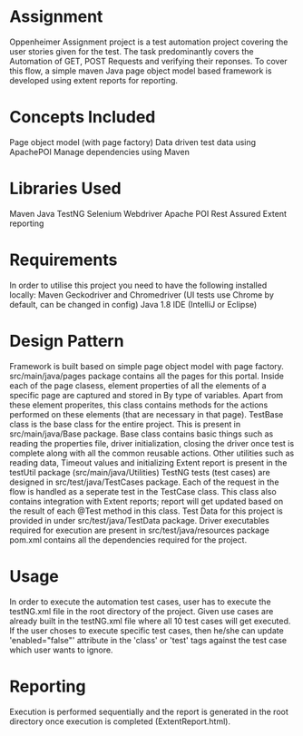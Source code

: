 # Assignment
Oppenheimer Assignment project is a test automation project covering the user stories given for the test. 
The task predominantly covers the Automation of GET, POST Requests and verifying their reponses. 
To cover this flow, a simple maven Java page object model based framework is developed using extent reports for reporting.

# Concepts Included
Page object model (with page factory)
Data driven test data using ApachePOI
Manage dependencies using Maven

# Libraries Used
Maven
Java
TestNG
Selenium Webdriver
Apache POI
Rest Assured
Extent reporting

# Requirements
In order to utilise this project you need to have the following installed locally:
Maven
Geckodriver and Chromedriver (UI tests use Chrome by default, can be changed in config)
Java 1.8
IDE (IntelliJ or Eclipse)

# Design Pattern
Framework is built based on simple page object model with page factory. src/main/java/pages package contains all the pages for this portal.
Inside each of the page clasess, element properties of all the elements of a specific page are captured and stored in By type of variables. Apart from these element properites, this class contains methods for the actions performed on these elements (that are necessary in that page).
TestBase class is the base class for the entire project. This is present in src/main/java/Base package. Base class contains basic things such as reading the properties file, driver initialization, closing the driver once test is complete along with all the common reusable actions.
Other utilities such as reading data, Timeout values and initializing Extent report is present in the testUtil package (src/main/java/Utilities)
TestNG tests (test cases) are designed in src/test/java/TestCases package. Each of the request in the flow is handled as a seperate test in the TestCase class. This class also contains integration with Extent reports; report will get updated based on the result of each @Test method in this class.
Test Data for this project is provided in under src/test/java/TestData package.
Driver executables required for execution are present in src/test/java/resources package
pom.xml contains all the dependencies required for the project.

# Usage
In order to execute the automation test cases, user has to execute the testNG.xml file in the root directory of the project. 
Given use cases are already built in the testNG.xml file where all 10 test cases will get executed.
If the user choses to execute specific test cases, then he/she can update 'enabled="false"' attribute in the 'class' or 'test' tags against the test case which user wants to ignore.

# Reporting
Execution is performed sequentially and the report is generated in the root directory once execution is completed (ExtentReport.html).
